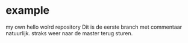 # example
my own hello wolrd repository
Dit is de eerste branch met commentaar natuurlijk.
straks weer naar de master terug sturen.
